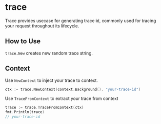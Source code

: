 # trace

Trace provides usecase for generating trace id, commonly used for tracing your request throughout its lifecycle.

## How to Use

`trace.New` creates new random trace string.

## Context

Use `NewContext` to inject your trace to context.

```go
ctx := trace.NewContext(context.Background(), "your-trace-id")
```

Use `TraceFromContext` to extract your trace from context

```go
trace := trace.TraceFromContext(ctx)
fmt.Println(trace)
// your-trace-id
```
